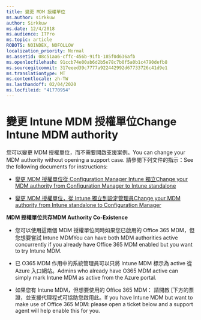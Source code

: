 ```yaml
---
title: 變更 MDM 授權單位
ms.author: sirkkuw
author: Sirkkuw
ms.date: 12/4/2018
ms.audience: ITPro
ms.topic: article
ROBOTS: NOINDEX, NOFOLLOW
localization_priority: Normal
ms.assetid: 08c51aa6-cffc-456b-91fb-185f0d636afb
ms.openlocfilehash: 91ccb74e00ab6d2b5e78c7b0f5a0b1c4790defb8
ms.sourcegitcommit: 317eeed39c7777a922442992d67733726c41d9e1
ms.translationtype: MT
ms.contentlocale: zh-TW
ms.lasthandoff: 02/04/2020
ms.locfileid: "41770954"
---
```

# <a name="change-intune-mdm-authority"></a><span data-ttu-id="36274-102">變更 Intune MDM 授權單位</span><span class="sxs-lookup"><span data-stu-id="36274-102">Change Intune MDM authority</span></span>

<span data-ttu-id="36274-103">您可以變更 MDM 授權單位，而不需要開啟支援案例。</span><span class="sxs-lookup"><span data-stu-id="36274-103">You can change your MDM authority without opening a support case.</span></span> <span data-ttu-id="36274-104">請參閱下列文件的指示：</span><span class="sxs-lookup"><span data-stu-id="36274-104">See the following documents for instructions:</span></span>
  
- [<span data-ttu-id="36274-105">變更 MDM 授權單位從 Configuration Manager Intune 獨立</span><span class="sxs-lookup"><span data-stu-id="36274-105">Change your MDM authority from Configuration Manager to Intune standalone</span></span>](https://docs.microsoft.com/configmgr/mdm/deploy-use/migrate-change-mdm-authority)
    
- [<span data-ttu-id="36274-106">變更 MDM 授權單位，從 Intune 獨立到設定管理員</span><span class="sxs-lookup"><span data-stu-id="36274-106">Change your MDM authority from Intune standalone to Configuration Manager</span></span>](https://docs.microsoft.com/configmgr/mdm/deploy-use/change-mdm-authority)
    
 <span data-ttu-id="36274-107">**MDM 授權單位共存**</span><span class="sxs-lookup"><span data-stu-id="36274-107">**MDM Authority Co-Existence**</span></span>
  
- <span data-ttu-id="36274-108">您可以使用這兩個 MDM 授權單位同時如果您已啟用的 Office 365 MDM，但您想要嘗試 Intune MDM</span><span class="sxs-lookup"><span data-stu-id="36274-108">You can have both MDM authorities active concurrently if you already have Office 365 MDM enabled but you want to try Intune MDM.</span></span>
    
- <span data-ttu-id="36274-109">已 O365 MDM 作用中的系統管理員可以只將 Intune MDM 標示為 active 從 Azure 入口網站。</span><span class="sxs-lookup"><span data-stu-id="36274-109">Admins who already have O365 MDM active can simply mark Intune MDM as active from the Azure portal.</span></span>
    
- <span data-ttu-id="36274-110">如果您有 Intune MDM，但想要使用的 Office 365 MDM： 請開啟 [下方的票證，並支援代理程式可協助您啟用此。</span><span class="sxs-lookup"><span data-stu-id="36274-110">If you have Intune MDM but want to make use of Office 365 MDM: please open a ticket below and a support agent will help enable this for you.</span></span>
    

